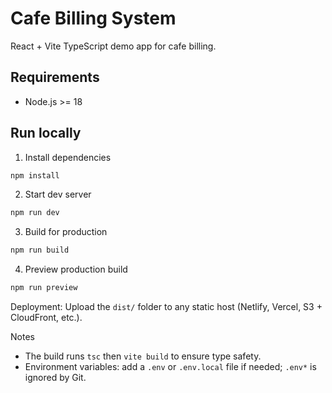 # Cafe Billing System

React + Vite TypeScript demo app for cafe billing.

## Requirements

- Node.js >= 18

## Run locally

1. Install dependencies

```powershell
npm install
```

2. Start dev server

```powershell
npm run dev
```

3. Build for production

```powershell
npm run build
```

4. Preview production build

```powershell
npm run preview
```

Deployment: Upload the `dist/` folder to any static host (Netlify, Vercel, S3 + CloudFront, etc.).

Notes

- The build runs `tsc` then `vite build` to ensure type safety.
- Environment variables: add a `.env` or `.env.local` file if needed; `.env*` is ignored by Git.
